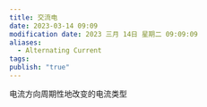 ```yaml
---
title: 交流电
date: 2023-03-14 09:09
modification date: 2023 三月 14日 星期二 09:09:09
aliases:
  - Alternating Current
tags: 
publish: "true"
---
```

电流方向周期性地改变的电流类型
